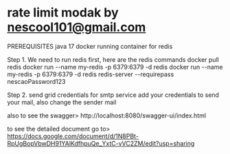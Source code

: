 # rate limit modak by nescool101@gmail.com

PREREQUISITES
java 17
docker
    running container for redis

Step 1.
We need to run redis first, here are the redis commands
docker pull redis
docker run --name my-redis -p 6379:6379 -d redis
docker run --name my-redis -p 6379:6379 -d redis redis-server --requirepass nescaoPassword123

Step 2.
send grid credentials for smtp service
add your credentials to send your mail, also change the sender mail

also to see the swagger>
http://localhost:8080/swagger-ui/index.html

to see the detailed document go to>
https://docs.google.com/document/d/1N8PBt-RpUgBopVbwDH91YAlKdfhpuQe_YxtC-vVC2ZM/edit?usp=sharing



